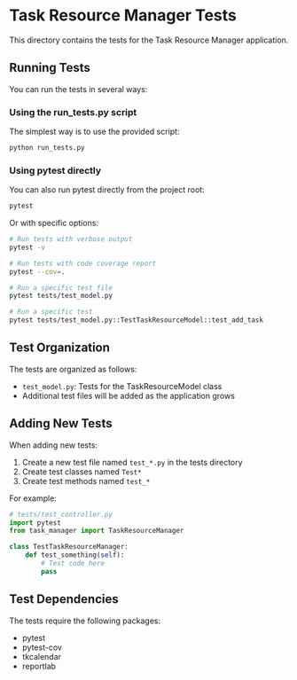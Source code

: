# Task Resource Manager Tests

This directory contains the tests for the Task Resource Manager application.

## Running Tests

You can run the tests in several ways:

### Using the run_tests.py script

The simplest way is to use the provided script:

```bash
python run_tests.py
```

### Using pytest directly

You can also run pytest directly from the project root:

```bash
pytest
```

Or with specific options:

```bash
# Run tests with verbose output
pytest -v

# Run tests with code coverage report
pytest --cov=.

# Run a specific test file
pytest tests/test_model.py

# Run a specific test
pytest tests/test_model.py::TestTaskResourceModel::test_add_task
```

## Test Organization

The tests are organized as follows:

- `test_model.py`: Tests for the TaskResourceModel class
- Additional test files will be added as the application grows

## Adding New Tests

When adding new tests:

1. Create a new test file named `test_*.py` in the tests directory
2. Create test classes named `Test*`
3. Create test methods named `test_*`

For example:

```python
# tests/test_controller.py
import pytest
from task_manager import TaskResourceManager

class TestTaskResourceManager:
    def test_something(self):
        # Test code here
        pass
```

## Test Dependencies

The tests require the following packages:
- pytest
- pytest-cov
- tkcalendar
- reportlab